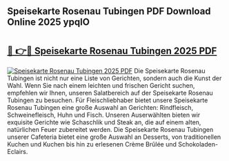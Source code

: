 ## Speisekarte Rosenau Tubingen PDF Download Online 2025 ypqlO

# <h2><a href="http://gcdlud3.nevu.top/?p=Speisekarte+Rosenau+Tubingen">🔗 👉🔴 Speisekarte Rosenau Tubingen 2025 PDF</a></h2>

[![Speisekarte Rosenau Tubingen 2025 PDF](https://i.imgur.com/dBaPXMq.png)](http://gcdlud3.nevu.top/?p=Speisekarte+Rosenau+Tubingen)
Die Speisekarte Rosenau Tubingen ist nicht nur eine Liste von Gerichten, sondern auch die Kunst der Wahl. Wenn Sie nach einem leichten und frischen Gericht suchen, empfehlen wir Ihnen, unseren Salatbereich auf der Speisekarte Rosenau Tubingen zu besuchen. Für Fleischliebhaber bietet unsere Speisekarte Rosenau Tubingen eine große Auswahl an Gerichten: Rindfleisch, Schweinefleisch, Huhn und Fisch. Unseren Auserwählten bieten wir exquisite Gerichte wie Schaschlik und Steak an, die auf einem alten, natürlichen Feuer zubereitet werden. Die Speisekarte Rosenau Tubingen unserer Cafeteria bietet eine große Auswahl an Desserts, von traditionellen Kuchen und Kuchen bis hin zu erlesenen Crème Brûlée und Schokoladen-Eclairs.
